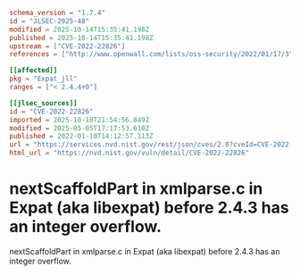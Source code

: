 ```toml
schema_version = "1.7.4"
id = "JLSEC-2025-48"
modified = 2025-10-14T15:35:41.198Z
published = 2025-10-14T15:35:41.198Z
upstream = ["CVE-2022-22826"]
references = ["http://www.openwall.com/lists/oss-security/2022/01/17/3", "https://cert-portal.siemens.com/productcert/pdf/ssa-484086.pdf", "https://github.com/libexpat/libexpat/pull/539", "https://security.gentoo.org/glsa/202209-24", "https://www.debian.org/security/2022/dsa-5073", "https://www.tenable.com/security/tns-2022-05", "http://www.openwall.com/lists/oss-security/2022/01/17/3", "https://cert-portal.siemens.com/productcert/pdf/ssa-484086.pdf", "https://github.com/libexpat/libexpat/pull/539", "https://security.gentoo.org/glsa/202209-24", "https://www.debian.org/security/2022/dsa-5073", "https://www.tenable.com/security/tns-2022-05"]

[[affected]]
pkg = "Expat_jll"
ranges = ["< 2.4.4+0"]

[[jlsec_sources]]
id = "CVE-2022-22826"
imported = 2025-10-10T21:54:56.849Z
modified = 2025-05-05T17:17:53.610Z
published = 2022-01-10T14:12:57.113Z
url = "https://services.nvd.nist.gov/rest/json/cves/2.0?cveId=CVE-2022-22826"
html_url = "https://nvd.nist.gov/vuln/detail/CVE-2022-22826"
```

# nextScaffoldPart in xmlparse.c in Expat (aka libexpat) before 2.4.3 has an integer overflow.

nextScaffoldPart in xmlparse.c in Expat (aka libexpat) before 2.4.3 has an integer overflow.

